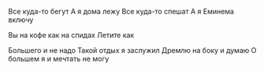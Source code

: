 Все куда-то бегут
А я дома лежу 
Все куда-то спешат 
А я Еминема включу 

Вы на кофе как на спидах
Летите как 

Большего и не надо 
Такой отдых я заслужил 
Дремлю на боку и думаю
О большем я и мечтать не могу